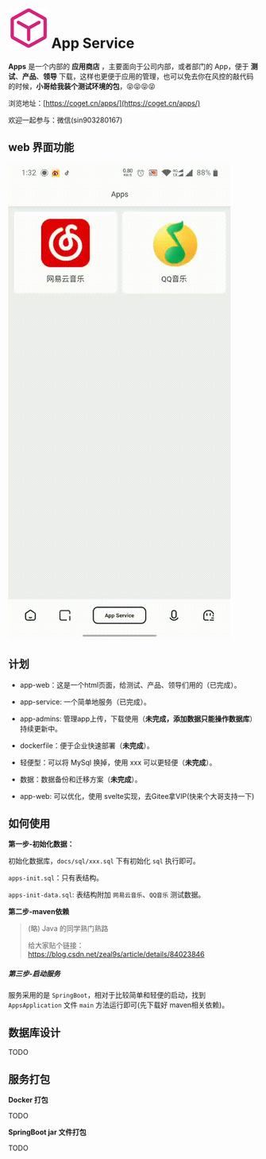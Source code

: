 # <img src="docs/img/app-128.svg" width="80" height="80"> App Service


**Apps** 是一个内部的 **应用商店** ，主要面向于公司内部，或者部门的 App，便于 **测试**、**产品**、**领导** 下载，这样也更便于应用的管理，也可以免去你在风控的敲代码的时候，**小哥给我装个测试环境的包**，😝😝😝😝

浏览地址：[https://coget.cn/apps/](https://coget.cn/apps/)

欢迎一起参与：微信(sin903280167)

## web 界面功能

![类图](docs/img/web-demonstration.gif)

## 计划

- app-web：这是一个html页面，给测试、产品、领导们用的（已完成）。
- app-service: 一个简单地服务（已完成）。
- app-admins: 管理app上传，下载使用（**未完成，添加数据只能操作数据库**）持续更新中。

- dockerfile：便于企业快速部署（**未完成**）。
- 轻便型：可以将 MySql 换掉，使用 xxx 可以更轻便（**未完成**）。
- 数据：数据备份和迁移方案（**未完成**）。
- app-web: 可以优化，使用 svelte实现，去Gitee拿VIP(快来个大哥支持一下)



## 如何使用

**第一步-初始化数据：**

初始化数据库，`docs/sql/xxx.sql` 下有初始化 `sql` 执行即可。

`apps-init.sql`：只有表结构。

`apps-init-data.sql`: 表结构附加 `网易云音乐`、`QQ音乐` 测试数据。


**第二步-maven依赖**


> (略) Java 的同学熟门熟路
>
> 给大家贴个链接：https://blog.csdn.net/zeal9s/article/details/84023846

##### 第三步-启动服务

服务采用的是 `SpringBoot`，相对于比较简单和轻便的启动，找到 `AppsApplication` 文件 `main` 方法运行即可(先下载好 maven相关依赖)。


## 数据库设计

TODO


## 服务打包



**Docker 打包**

TODO



**SpringBoot jar 文件打包**

TODO
